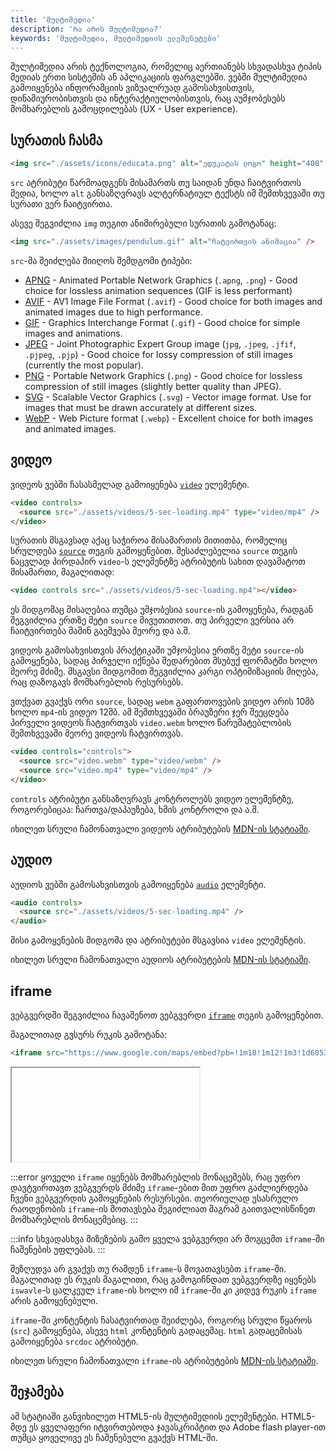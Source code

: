 ```yaml
---
title: 'მულტიმედია'
description: 'რა არის მულტიმედია?'
keywords: 'მულტიმედია, მულტიმედიის ელემენეტები'
---
```


მულტიმედია არის ტექნოლოგია, რომელიც აერთიანებს სხვადასხვა ტიპის მედიას ერთი სისტემის ან აპლიკაციის ფარგლებში.
ვებში მულტიმედია გამოიყენება ინფორამციის ვიზუალრუად გამოსახვისთვის, დინამიურობისთვის და ინტერაქტიულობისთვის, რაც აუმჯობესებს მომხარებლის გამოცდილებას (UX - User experience).

## სურათის ჩასმა

```html preview
<img src="./assets/icons/educata.png" alt="ედუკატას ლოგო" height="400" />
```

`src` ატრიბუტი წარმოადგენს მისამართს თუ საიდან უნდა ჩაიტვირთოს მედია, ხოლო `alt` განსაზღვრავს ალტერნატიულ ტექსტს
იმ შემთხვევაში თუ სურათი ვერ ჩაიტვირთა.

ასევე შეგვიძლია `img` თეგით ანიმირებული სურათის გამოტანაც:

```html preview
<img src="./assets/images/pendulum.gif" alt="ჩატვირთვის ანიმაცია" />
```

`src`-მა შეიძლება მიიღოს შემდგომი ტიპები:

<!-- TODO: გადათარგმნე აღწერის ნაწილი -->

- [APNG](https://developer.mozilla.org/en-US/docs/Web/Media/Guides/Formats/Image_types#apng_animated_portable_network_graphics) - Animated Portable Network Graphics (`.apng`, `.png`) - Good choice for lossless animation sequences (GIF is less performant)
- [AVIF](https://developer.mozilla.org/en-US/docs/Web/Media/Guides/Formats/Image_types#avif_image) - AV1 Image File Format (`.avif`) - Good choice for both images and animated images due to high performance.
- [GIF](https://developer.mozilla.org/en-US/docs/Web/Media/Guides/Formats/Image_types#gif_graphics_interchange_format) - Graphics Interchange Format (`.gif`) - Good choice for simple images and animations.
- [JPEG](https://developer.mozilla.org/en-US/docs/Web/Media/Guides/Formats/Image_types#jpeg_joint_photographic_experts_group_image) - Joint Photographic Expert Group image (`jpg`, `.jpeg`, `.jfif`, `.pjpeg`, `.pjp`) - Good choice for lossy compression of still images (currently the most popular).
- [PNG](https://developer.mozilla.org/en-US/docs/Web/Media/Guides/Formats/Image_types#png_portable_network_graphics) - Portable Network Graphics (`.png`) - Good choice for lossless compression of still images (slightly better quality than JPEG).
- [SVG](https://developer.mozilla.org/en-US/docs/Web/Media/Guides/Formats/Image_types#svg_scalable_vector_graphics) - Scalable Vector Graphics (`.svg`) - Vector image format. Use for images that must be drawn accurately at different sizes.
- [WebP](https://developer.mozilla.org/en-US/docs/Web/Media/Guides/Formats/Image_types#webp_image) - Web Picture format (`.webp`) - Excellent choice for both images and animated images.

## ვიდეო

ვიდეოს ვებში ჩასასმელად გამოიყენება [`video`](https://developer.mozilla.org/en-US/docs/Web/HTML/Reference/Elements/video) ელემენტი.

```html preview
<video controls>
  <source src="./assets/videos/5-sec-loading.mp4" type="video/mp4" />
</video>
```

სურათის მსგავსად აქაც საჭიროა მისამართის მითითბა, რომელიც სრულდება [`source`](https://developer.mozilla.org/en-US/docs/Web/HTML/Reference/Elements/source) თეგის გამოყენებით.
შესაძლებელია `source` თეგის ნაცვლად პირდაპირ `video`-ს ელემენტზე ატრიბუტის სახით დავამატოთ მისამართი, მაგალითად:

```html
<video controls src="./assets/videos/5-sec-loading.mp4"></video>
```

ეს მიდგომაც მისაღებია თუმცა უმჯობესია `source`-ის გამოყენება, რადგან შეგვიძლია ერთზე მეტი `source` მივუთითოთ.
თუ პირველი ვერსია არ ჩაიტვირთება მაშინ გაეშვება მეორე და ა.შ.

ვიდეოს გამოსახვისთვის პრაქტიკაში უმჯობესია ერთზე მეტი `source`-ის გამოყენება, სადაც პირველი იქნება შედარებით მსუბუქ ფორმატში ხოლო მეორე მძიმე.
მსგავსი მიდგომით შეგვიძლია კარგი ოპტიმიზაციის მიღება, რაც დაზოგავს მომხარებლის რესურსებს.

ვთქვათ გვაქვს ორი `source`, სადაც `webm` გაფართოვების ვიდეო არის 10მბ ხოლო `mp4`-ის ვიდეო 12მბ. ამ შემთხვევაში ბრაუზერი ჯერ შეეცდება
პირველი ვიდეოს ჩატვირთვას `video.webm` ხოლო წარუმატებლობის შემთხვევაში მეორე ვიდეოს ჩატვირთვას.

```html
<video controls="controls">
  <source src="video.webm" type="video/webm" />
  <source src="video.mp4" type="video/mp4" />
</video>
```

`controls` ატრიბუტი განსაზღვრავს კონტროლებს ვიდეო ელემენტზე, როგორებიცაა: ჩართვა/დაპაუზება, ხმის კონტროლი და ა.შ.

იხილეთ სრული ჩამონათვალი ვიდეოს ატრიბუტების [MDN-ის სტატიაში](https://developer.mozilla.org/en-US/docs/Web/HTML/Reference/Elements/video#attributes).

## აუდიო

აუდიოს ვებში გამოსახვისთვის გამოიყენება [`audio`](https://developer.mozilla.org/en-US/docs/Web/HTML/Reference/Elements/audio) ელემენტი.

```html preview
<audio controls>
  <source src="./assets/videos/5-sec-loading.mp4" />
</audio>
```

მისი გამოყენების მიდგომა და ატრიბუტები მსგავსია `video` ელემენტის.

იხილეთ სრული ჩამონათვალი აუდიოს ატრიბუტების [MDN-ის სტატიაში](https://developer.mozilla.org/en-US/docs/Web/HTML/Reference/Elements/audio#attributes).

## iframe

ვებგვერდში შეგვიძლია ჩავაშენოთ ვებგვერდი [`iframe`](https://developer.mozilla.org/en-US/docs/Web/HTML/Reference/Elements/iframe) თეგის გამოყენებით.

მაგალითად გვსურს რუკის გამოტანა:

```html
<iframe src="https://www.google.com/maps/embed?pb=!1m18!1m12!1m3!1d6053278.568476672!2d38.07323725028378!3d42.19942970021602!2m3!1f0!2f0!3f0!3m2!1i1024!2i768!4f13.1!3m3!1m2!1s0x40440cd7e64f626b%3A0x4f907964122d4ac2!2z4YOh4YOQ4YOl4YOQ4YOg4YOX4YOV4YOU4YOa4YOd!5e0!3m2!1ska!2sge!4v1744450943201!5m2!1ska!2sge" height="450" style="border:0;" allowfullscreen="" loading="lazy" referrerpolicy="no-referrer-when-downgrade"></iframe>
```

<iframe data-url="guides/html-css-iframe-map" data-title="რუკის გამალითი" data-height="460"></iframe>

:::error
ყოველი `iframe` იყენებს მომხარებლის მონაცემებს, რაც უფრო დავტვირთავთ ვებგვერდს მძიმე `iframe`-ებით
მით უფრო გაძლიერდება ჩვენი ვებგვერდის გამოყენების რესურსები. თეორიულად უსასრულო რაოდენობის `iframe`-ის მოთავსება
შეგიძლიათ მაგრამ გაითვალისწინეთ მომხარებლის მონაცემებიც.
:::

:::info
სხვადასხვა მიზეზების გამო ყველა ვებგვერდი არ მოგცემთ `iframe`-ში ჩაშენების უფლებას.
:::

შეზღუდვა არ გვაქვს თუ რამდენ `iframe`-ს მოვათავსებთ `iframe`-ში. მაგალითად ეს რუკის მაგალითი, რაც გამოგიჩნდათ ვებგვერდზე
იყენებს `iswavle`-ს ცალკეულ `iframe`-ის ხოლო იმ `iframe`-ში კი კიდევ რუკის `iframe` არის გამოყენებული.

`iframe`-ში კონტენტის ჩასატვირთად შეიძლება, როგორც სრული წყაროს (`src`) გამოყენება, ასევე `html` კონტენტის გადაცემაც.
`html` გადაცემისას გამოიყენება `srcdoc` ატრიბუტი.

იხილეთ სრული ჩამონათვალი `iframe`-ის ატრიბუტების [MDN-ის სტატიაში](https://developer.mozilla.org/en-US/docs/Web/HTML/Reference/Elements/audio#attributes).

## შეჯამება

ამ სტატიაში განვიხილეთ HTML5-ის მულტიმედიის ელემენტები. HTML5-მდე ეს ყველაფერი იტვირთებოდა ჯავასკრიპტით
და Adobe flash player-ით თუმცა ყოველივე ეს ჩაშენებული გვაქვს HTML-ში.

